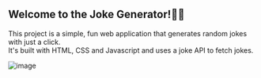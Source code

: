 ## Welcome to the Joke Generator!🙌🏻 
This project is a simple, fun web application that generates random jokes with just a click.  
It's built with HTML, CSS and Javascript and uses a joke API to fetch jokes.

![image](https://github.com/user-attachments/assets/4befe9e2-ad48-4f64-a860-90f61696c610)
